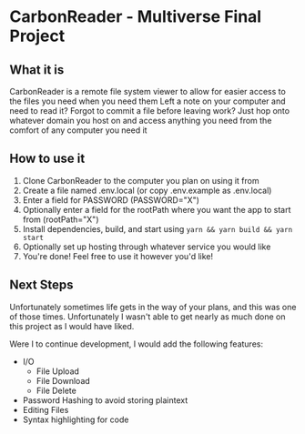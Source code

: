 # CarbonReader - Multiverse Final Project

## What it is

CarbonReader is a remote file system viewer to allow for easier access to the files you need when you need them
Left a note on your computer and need to read it? Forgot to commit a file before leaving work? Just hop onto whatever domain you host on and access anything you need from the comfort of any computer you need it

## How to use it

1. Clone CarbonReader to the computer you plan on using it from
2. Create a file named .env.local (or copy .env.example as .env.local)
3. Enter a field for PASSWORD (PASSWORD="X")
4. Optionally enter a field for the rootPath where you want the app to start from (rootPath="X")
5. Install dependencies, build, and start using `yarn && yarn build && yarn start`
6. Optionally set up hosting through whatever service you would like
7. You're done! Feel free to use it however you'd like!

## Next Steps

Unfortunately sometimes life gets in the way of your plans, and this was one of those times. Unfortunately I wasn't able to get nearly as much done on this project as I would have liked.

Were I to continue development, I would add the following features:

- I/O
  - File Upload
  - File Download
  - File Delete
- Password Hashing to avoid storing plaintext
- Editing Files
- Syntax highlighting for code
